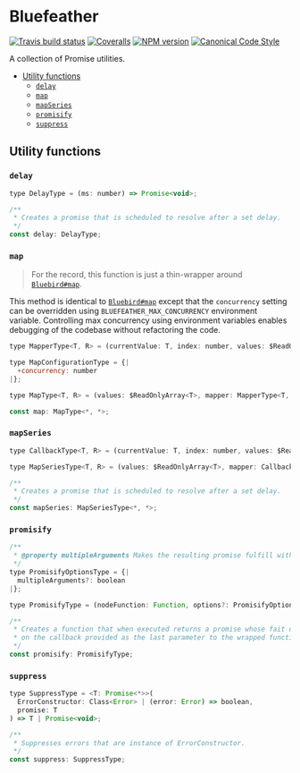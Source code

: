 # Bluefeather

[![Travis build status](http://img.shields.io/travis/gajus/bluefeather/master.svg?style=flat-square)](https://travis-ci.org/gajus/bluefeather)
[![Coveralls](https://img.shields.io/coveralls/gajus/bluefeather.svg?style=flat-square)](https://github.com/gajus/bluefeather)
[![NPM version](http://img.shields.io/npm/v/bluefeather.svg?style=flat-square)](https://www.npmjs.org/package/bluefeather)
[![Canonical Code Style](https://img.shields.io/badge/code%20style-canonical-blue.svg?style=flat-square)](https://github.com/gajus/canonical)

A collection of Promise utilities.

* [Utility functions](#utility-functions)
  * [`delay`](#delay)
  * [`map`](#map)
  * [`mapSeries`](#mapseries)
  * [`promisify`](#promisify)
  * [`suppress`](#suppress)

## Utility functions

### `delay`

```js
type DelayType = (ms: number) => Promise<void>;

/**
 * Creates a promise that is scheduled to resolve after a set delay.
 */
const delay: DelayType;

```

### `map`

> For the record, this function is just a thin-wrapper around [`Bluebird#map`](http://bluebirdjs.com/docs/api/promise.map.html).

This method is identical to [`Bluebird#map`](http://bluebirdjs.com/docs/api/promise.map.html) except that the `concurrency` setting can be overridden using `BLUEFEATHER_MAX_CONCURRENCY` environment variable. Controlling max concurrency using environment variables enables debugging of the codebase without refactoring the code.

```js
type MapperType<T, R> = (currentValue: T, index: number, values: $ReadOnlyArray<T>) => R;

type MapConfigurationType = {|
  +concurrency: number
|};

type MapType<T, R> = (values: $ReadOnlyArray<T>, mapper: MapperType<T, R>, configuration?: MapConfigurationType) => Promise<$ReadOnlyArray<R>>;

const map: MapType<*, *>;

```

### `mapSeries`

```js
type CallbackType<T, R> = (currentValue: T, index: number, values: $ReadOnlyArray<T>) => R;

type MapSeriesType<T, R> = (values: $ReadOnlyArray<T>, mapper: CallbackType<T, R>) => Promise<$ReadOnlyArray<R>>;

/**
 * Creates a promise that is scheduled to resolve after a set delay.
 */
const mapSeries: MapSeriesType<*, *>;

```

### `promisify`

```js
/**
 * @property multipleArguments Makes the resulting promise fulfill with an array of the callback's success value(s).
 */
type PromisifyOptionsType = {|
  multipleArguments?: boolean
|};

type PromisifyType = (nodeFunction: Function, options?: PromisifyOptionsType) => Function;

/**
 * Creates a function that when executed returns a promise whose fait depends
 * on the callback provided as the last parameter to the wrapped function.
 */
const promisify: PromisifyType;

```

### `suppress`

```js
type SuppressType = <T: Promise<*>>(
  ErrorConstructor: Class<Error> | (error: Error) => boolean,
  promise: T
) => T | Promise<void>;

/**
 * Suppresses errors that are instance of ErrorConstructor.
 */
const suppress: SuppressType;

```
